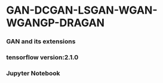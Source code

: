 # GAN-DCGAN-LSGAN-WGAN-WGANGP-DRAGAN
### GAN and its extensions
### tensorflow version:2.1.0
### Jupyter Notebook
### 
